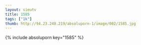 ```yaml
--- 
layout: sieutv
title: 1585
tags: ["1k"]
thumb: http://94.23.248.219/absoluporn-1/image/002/1585.jpg
---
```

{% include absoluporn key="1585" %} 
